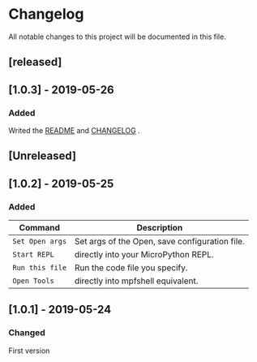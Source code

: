 # Changelog
All notable changes to this project will be documented in this file.

## [released]

## [1.0.3] - 2019-05-26
### Added
Writed the [README](README.md) and  [CHANGELOG](CHANGELOG.md) .

## [Unreleased]

## [1.0.2] - 2019-05-25
### Added
Command | Description
--- | ---
```Set Open args``` |  Set args of the Open, save configuration file.
```Start REPL``` | directly into your MicroPython REPL.
```Run this file``` | Run the code file you specify.
```Open Tools``` | directly into  mpfshell equivalent.

## [1.0.1] - 2019-05-24
### Changed
First version
